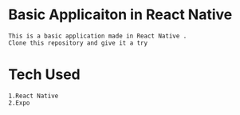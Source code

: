 # Basic Applicaiton in React Native
```
This is a basic application made in React Native .
Clone this repository and give it a try
```
# Tech Used
```
1.React Native
2.Expo

```
